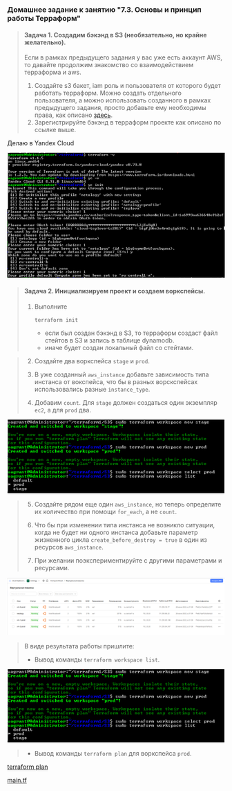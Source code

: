 ### Домашнее задание к занятию "7.3. Основы и принцип работы Терраформ"

> #### Задача 1. Создадим бэкэнд в S3 (необязательно, но крайне желательно).
>
> Если в рамках предыдущего задания у вас уже есть аккаунт AWS, то давайте продолжим знакомство со взаимодействием терраформа и aws.
>
> 1. Создайте s3 бакет, iam роль и пользователя от которого будет работать терраформ. Можно создать отдельного пользователя, а можно использовать созданного в рамках предыдущего задания, просто добавьте ему необходимы права, как описано [здесь](https://www.terraform.io/docs/backends/types/s3.html).
> 2. Зарегистрируйте бэкэнд в терраформ проекте как описано по ссылке выше.

Делаю в Yandex Cloud

![Terraform_Basics.png](https://github.com/tsteplova/devops-netology/blob/fix/Terraform_Basic/png/Terraform_Basics.png?raw=true)

> #### Задача 2. Инициализируем проект и создаем воркспейсы.
>
> 1. Выполните 
>
>    ```
>    terraform init
>    ```
>
>    - если был создан бэкэнд в S3, то терраформ создаст файл стейтов в S3 и запись в таблице dynamodb.
>    - иначе будет создан локальный файл со стейтами.

> 2. Создайте два воркспейса `stage` и `prod`.
>
> 3. В уже созданный `aws_instance` добавьте зависимость типа инстанса от вокспейса, что бы в разных ворскспейсах использовались разные `instance_type`.
>
> 4. Добавим `count`. Для `stage` должен создаться один экземпляр `ec2`, а для `prod` два.

![Terraform_Basics_1.png](https://github.com/tsteplova/devops-netology/blob/fix/Terraform_Basic/png/Terraform_Basics_1.png?raw=true)

> 5. Создайте рядом еще один `aws_instance`, но теперь определите их количество при помощи `for_each`, а не `count`.
>
> 6. Что бы при изменении типа инстанса не возникло ситуации, когда не будет ни одного инстанса добавьте параметр жизненного цикла `create_before_destroy = true` в один из ресурсов `aws_instance`.
>
> 7. При желании поэкспериментируйте с другими параметрами и ресурсами.

![Terraform_Basics_2.png](https://github.com/tsteplova/devops-netology/blob/fix/Terraform_Basic/png/Terraform_Basics_2.png?raw=true)

> В виде результата работы пришлите:
>
> - Вывод команды `terraform workspace list`.

![Terraform_Basics_1.png](https://github.com/tsteplova/devops-netology/blob/fix/Terraform_Basic/png/Terraform_Basics_1.png?raw=true)

> - Вывод команды `terraform plan` для воркспейса `prod`.

[terraform plan](https://github.com/tsteplova/devops-netology/blob/fix/Terraform_Basic/terraform_plan.log)

[main.tf](https://github.com/tsteplova/devops-netology/blob/fix/Terraform_Basic/main.tf)